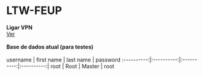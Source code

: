 # LTW-FEUP

**Ligar VPN**
<br>
[Ver](http://gnomo.fe.up.pt/~up201506571/projeto/)
<br>
<br>
**Base de dados atual (para testes)**
<br>
<br>
  username  | first name | last name  | password
:----------:|:----------:|:----------:|:----------:|
root        | Root       |  Master    | root
